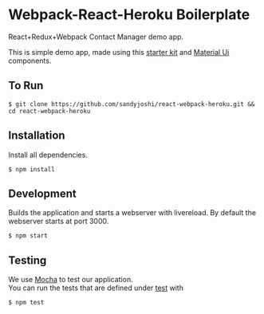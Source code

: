 # Webpack-React-Heroku Boilerplate

React+Redux+Webpack Contact Manager demo app.

This is simple demo app, made using this [starter kit](https://github.com/wallacyyy/webpack-heroku) and [Material Ui](http://material-ui.com/#/home) components.

## To Run

```
$ git clone https://github.com/sandyjoshi/react-webpack-heroku.git && cd react-webpack-heroku
```

## Installation

Install all dependencies.

```
$ npm install
```

## Development

Builds the application and starts a webserver with livereload. By default the webserver starts at port 3000.

```
$ npm start
```

## Testing

We use [Mocha](https://mochajs.org/) to test our application.<br />
You can run the tests that are defined under [test](./test) with

```
$ npm test

```

